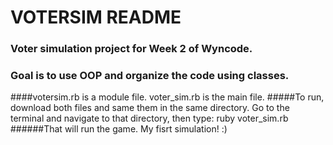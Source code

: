 # VOTERSIM README
### Voter simulation project for Week 2 of Wyncode. 
### Goal is to use OOP and organize the code using classes. 
####votersim.rb is a module file. voter_sim.rb is the main file. 
#####To run, download both files and same them in the same directory. Go to the terminal and navigate to that directory, then type: ruby voter_sim.rb
######That will run the game.  My fisrt simulation! :)

